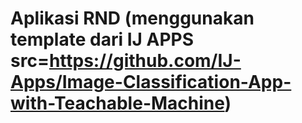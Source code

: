 # Aplikasi RND (menggunakan template dari IJ APPS src=https://github.com/IJ-Apps/Image-Classification-App-with-Teachable-Machine)
